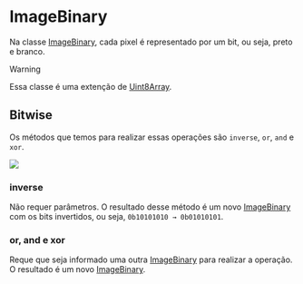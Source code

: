 # ImageBinary

Na classe [ImageBinary](https://github.com/devConcordia/pixel/blob/main/src/ImageBinary.mjs),
cada pixel é representado por um bit, ou seja, preto e branco.

> [!WARNING]
> Essa classe é uma extenção de [Uint8Array](https://developer.mozilla.org/en-US/docs/Web/JavaScript/Reference/Global_Objects/Uint8Array).


## Bitwise

Os métodos que temos para realizar essas operações são `inverse`, `or`, `and` e `xor`.

![](https://github.com/devConcordia/pixel/blob/main/docs/images/bitwise.png)

### inverse

Não requer parâmetros. O resultado desse método é um novo [ImageBinary](https://github.com/devConcordia/pixel/blob/main/src/ImageBinary.mjs)
com os bits invertidos, ou seja, `0b10101010 → 0b01010101`.

### or, and e xor

Reque que seja informado uma outra [ImageBinary](https://github.com/devConcordia/pixel/blob/main/src/ImageBinary.mjs)
para realizar a operação. O resultado é um novo [ImageBinary](https://github.com/devConcordia/pixel/blob/main/src/ImageBinary.mjs).


